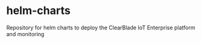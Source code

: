 # helm-charts
Repository for helm charts to deploy the ClearBlade IoT Enterprise platform and monitoring
